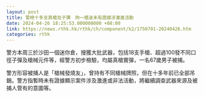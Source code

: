 ```yaml
---
layout: post
title: 警檢十多支真槍及子彈　拘一槍迷未有證據涉激進活動
date: 2024-04-26 18:25:53.000000000 +08:00
link: https://news.rthk.hk/rthk/ch/component/k2/1750701-20240426.htm
categories: rthk
---
```


警方本周三於沙田一個迷你倉，搜獲大批武器，包括18支手槍、超過100發不同口徑子彈及槍械元件等，經警方初步檢驗，均屬真槍實彈，一名67歲男子被捕。

警方形容被捕人是「槍械發燒友」，曾持有不同槍械牌照，但在十多年前已全部吊銷。警方指暫時未有證據顯示案件涉及激進或非法活動，將繼續調查武器來源及被捕人管有的意圖等。
